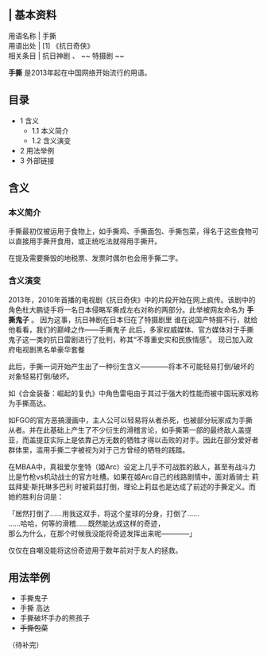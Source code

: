 |  **基本资料**  
---  
用语名称  |  手撕   
用语出处  |  [1]  《抗日奇侠》   
相关条目  |  抗日神剧  、 ~~ 特摄剧  ~~  
  
  

**手撕** 是2013年起在中国网络开始流行的用语。

##  目录

  * 1  含义 
    * 1.1  本义简介 
    * 1.2  含义演变 
  * 2  用法举例 
  * 3  外部链接 

##  含义

###  本义简介

手撕最初仅被运用于食物上，如手撕鸡、手撕面包、手撕包菜，得名于这些食物可以直接用手撕开食用，或正统吃法就得用手撕开。

在提及需要撕毁的地税票、发票时偶尔也会用手撕二字。

###  含义演变

2013年，2010年首播的电视剧《抗日奇侠》中的片段开始在网上疯传。该剧中的角色杜大鹏徒手将一名日本侵略军撕成左右对称的两部分。此举被网友命名为
**手撕鬼子** 。  因为这事，抗日神剧在日本归在了特摄剧里  谁在说国产特摄不行，就给他看看，我们的巅峰之作——手撕鬼子
此后，多家权威媒体、官方媒体对于手撕鬼子这一类的抗日雷剧进行了批判，称其“不尊重史实和民族情感”。  现已加入政府电视剧黑名单豪华套餐

此后，手撕一词开始产生出了一种衍生含义————将本不可能轻易打倒/破坏的对象轻易打倒/破坏。

如《合金装备：崛起的复仇》中角色雷电由于其过于强大的性能而被中国玩家戏称为手撕高达。

如FGO的官方恶搞漫画中，主人公可以轻易将从者杀死，也被部分玩家成为手撕从者。并在此基础上产生了不少衍生的滑稽言论，如手撕第一部的最终敌人盖提亚，而盖提亚实际上是依靠己方无数的牺牲才得以击败的对手。因此在部分爱好者群体里，滥用手撕二字被视为对于己方曾经的牺牲的践踏。

在MBAA中，真祖爱尔奎特（姬Arc）设定上几乎不可战胜的敌人，甚至有战斗力比是竹枪vs机动战士的官方吐槽。如果在姬Arc自己的线路剧情中，面对盾骑士
莉兹拜斐·斯托琳多巴利  时被莉兹打倒，理论上莉兹也是达成了前述的手撕定义。而她的胜利台词是：

「居然打倒了……用我这双手，将这个星球的分身，打倒了……  
……哈哈，何等的滑稽……既然能达成这样的奇迹，  
那么为什么，在那个时候我没能将奇迹发挥出来呢————」

仅仅在自嘲没能将这份奇迹用于数年前对于友人的拯救。

##  用法举例

  * 手撕鬼子 
  * 手撕  高达 
  * 手撕破坏手办的熊孩子 
  * ~~手撕包菜~~

（待补完）